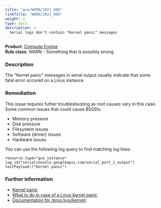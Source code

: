 ```yaml
---
title: "gce/WARN/2021_006"
linkTitle: "WARN/2021_006"
weight: 1
type: docs
description: >
  Serial logs don't contain "Kernel panic" messages
---
```


**Product**: [Compute Engine](https://cloud.google.com/compute)\
**Rule class**: WARN - Something that is possibly wrong

### Description

The "Kernel panic" messages in serial output usually indicate that some
fatal error occured on a Linux instance.

### Remediation

This issue requires futher troubleshooting as root causes vary in this case.
Some common issues that could cause BSODs:
- Memory pressure
- Disk pressure
- Filesystem issues
- Software (driver) issues
- Hardware issues

You can use the following log query to find matching log lines:

```
resource.type="gce_instance"
log_id("serialconsole.googleapis.com/serial_port_1_output")
textPayload:("Kernel panic")
```

### Further information

- [Kernel panic](https://en.wikipedia.org/wiki/Kernel_panic)
- [What to do in case of a Linux kernel panic](https://www.redhat.com/sysadmin/linux-kernel-panic)
- [Documentation for /proc/sys/kernel/](https://www.kernel.org/doc/html/latest/admin-guide/sysctl/kernel.html)
